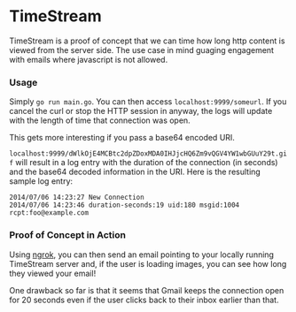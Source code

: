 # TimeStream

TimeStream is a proof of concept that we can time how long http content is viewed from the server side. The use case in mind guaging engagement with emails where javascript is not allowed. 

### Usage

Simply ```go run main.go```. You can then access ```localhost:9999/someurl```. If you cancel the curl or stop the HTTP session in anyway, the logs will update with the length of time that connection was open. 

This gets more interesting if you pass a base64 encoded URI.

```localhost:9999/dWlkOjE4MCBtc2dpZDoxMDA0IHJjcHQ6Zm9vQGV4YW1wbGUuY29t.gif``` will result in a log entry with the duration of the connection (in seconds) and the base64 decoded information in the URI. Here is the resulting sample log entry:
    
    2014/07/06 14:23:27 New Connection
    2014/07/06 14:23:46 duration-seconds:19 uid:180 msgid:1004 rcpt:foo@example.com


### Proof of Concept in Action

Using [ngrok](https://ngrok.com/), you can then send an email pointing to your locally running TimeStream server and, if the user is loading images, you can see how long they viewed your email!

One drawback so far is that it seems that Gmail keeps the connection open for 20 seconds even if the user clicks back to their inbox earlier than that. 
